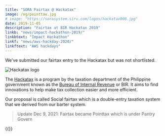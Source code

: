 ```yaml
---
title: "SORA Fairtax @ Hackatax"
image: /og/pointtax.jpg
# image: "https://sorasystem.sirv.com/logos/hackatax800.jpg"
date: 2019-11-05
description: "Fairtax at BIR Hackatax 2019"
linkb: "news/impact-hackathon-2019/"
linkbtext: "Impact Hackathon"
linkf: "news/aws-hackday-2020/"
linkftext: "AWS hackdays"
---
```


We've submitted our fairtax entry to the Hackatax but was not shortlisted. 

![Hackatax logo](https://sorasystem.sirv.com/logos/hackatax800.jpg)

The [Hackatax](http://www.hackatax.ph) is a program by the taxation department of the Philippine government known as the [Bureau of Internal Revenue](https://www.bir.gov.ph) or BIR. It aims to find innovations to help make tax collection easier and more efficient. 

Our proposal is called Social fairtax which is a double-entry taxation system that we derived from our barter system.  

> Update Dec 9, 2021: Fairtax became Pointtax which is under Pantry Govern

{{<youtube ZE7LrTVmfaw>}}